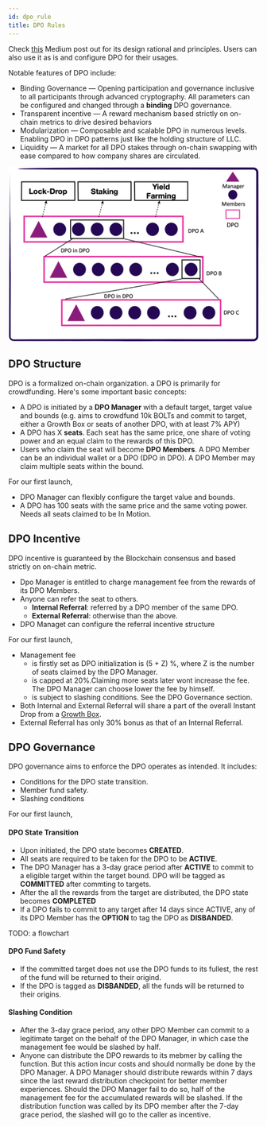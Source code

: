 ```yaml
---
id: dpo_rule
title: DPO Rules
---
```


Check [this](https://spannerprotocol.medium.com/introducing-dpo-e4ca0730e1c) Medium post out for its design rational and principles. Users can also use it as is and configure DPO for their usages. 

Notable features of DPO include:
- Binding Governance — Opening participation and governance inclusive to all participants through advanced cryptography. All parameters can be configured and changed through a **binding** DPO governance.
- Transparent incentive — A reward mechanism based strictly on on-chain metrics to drive desired behaviors
- Modularization — Composable and scalable DPO in numerous levels. Enabling DPO in DPO patterns just like the holding structure of LLC.
- Liquidity — A market for all DPO stakes through on-chain swapping with ease compared to how company shares are circulated.

<img src="assets/dpo.png" width="600">

## DPO Structure
DPO is a formalized on-chain organization. a DPO is primarily for crowdfunding. Here's some important basic concepts:
- A DPO is initiated by a **DPO Manager** with a default target, target value and bounds (e.g. aims to crowdfund 10k BOLTs and commit to target, either a Growth Box or seats of another DPO, with at least 7% APY)
- A DPO has X **seats**. Each seat has the same price, one share of voting power and an equal claim to the rewards of this DPO. 
- Users who claim the seat will become **DPO Members**. A DPO Member can be an individual wallet or a DPO (DPO in DPO). A DPO Member may claim multiple seats within the bound. 


For our first launch, 
- DPO Manager can flexibly configure the target value and bounds.
- A DPO has 100 seats with the same price and the same voting power. Needs all seats claimed to be In Motion. 

## DPO Incentive
DPO incentive is guaranteed by the Blockchain consensus and based strictly on on-chain metric.
- Dpo Manager is entitled to charge management fee from the rewards of its DPO Members.
- Anyone can refer the seat to others. 
    - **Internal Referral**: referred by a DPO member of the same DPO.
    - **External Referral**: otherwise than the above.
- DPO Managet can configure the referral incentive structure

For our first launch,
- Management fee 
    - is firstly set as DPO initialization is (5 + Z) %, where Z is the number of seats claimed by the DPO Manager. 
    - is capped at 20%.Claiming more seats later wont increase the fee. The DPO Manager can choose lower the fee by himself. 
    - is subject to slashing conditions. See the DPO Governance section. 
- Both Internal and External Referral will share a part of the overall Instant Drop from a [Growth Box](growthbox_rule.md).
- External Referral has only 30% bonus as that of an Internal Referral.

## DPO Governance
DPO governance aims to enforce the DPO operates as intended. It includes:
- Conditions for the DPO state transition.
- Member fund safety. 
- Slashing conditions

For our first launch,

#### DPO State Transition
- Upon initiated, the DPO state becomes **CREATED**. 
- All seats are required to be taken for the DPO to be **ACTIVE**. 
- The DPO Manager has a 3-day grace period after **ACTIVE** to commit to a eligible target within the target bound. DPO will be tagged as **COMMITTED** after commting to targets.
- After the all the rewards from the target are distributed, the DPO state becomes **COMPLETED**
- If a DPO fails to commit to any target after 14 days since ACTIVE, any of its DPO Member has the **OPTION** to tag the DPO as **DISBANDED**. 

TODO: a flowchart

#### DPO Fund Safety
- If the committed target does not use the DPO funds to its fullest, the rest of the fund will be returned to their origind.
- If the DPO is tagged as **DISBANDED**, all the funds will be returned to their origins.

#### Slashing Condition
- After the 3-day grace period, any other DPO Member can commit to a legitimate target on the behalf of the DPO Manager, in which case the management fee would be slashed by half. 
- Anyone can distribute the DPO rewards to its mebmer by calling the function. But this action incur costs and should normally be done by the DPO Manager. A DPO Manager should distribute rewards within 7 days since the last reward distribution checkpoint for better member experiences. Should the DPO Manager fail to do so, half of the management fee for the accumulated rewards will be slashed. If the distribution function was called by its DPO member after the 7-day grace period, the slashed will go to the caller as incentive. 